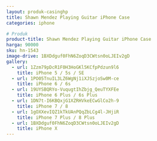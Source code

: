 ```yaml
---
layout: produk-casinghp
title: Shawn Mendez Playing Guitar iPhone Case
categories: iphone

# Produk
product-title: Shawn Mendez Playing Guitar iPhone Case
harga: 90000
sku: hn-1543
image-drive: 1BXDdguf0FhN6ZoqD3CWtsn0oLJEIv2gD
gallery:
  - url: 1Zzm79pDcR1F0H3HoGKl5KCfpPdzun9l6
    title: iPhone 5 / 5s / SE
  - url: 1PO05TnuIL3LZ6WgNj1iXJSzjoSw0M-ce
    title: iPhone 6 / 6s
  - url: 19UYSBQRYo-VuqugtIhZbjg_QeuTYXFEe
    title: iPhone 6 Plus / 6s Plus
  - url: 1DN7t-I6KBQxjG1XZRHVkeECwGlCo2h-9
    title: iPhone 7 / 8
  - url: 1gOXXevIQZ1kTkUAnPQqZbLCg4l-JHjiR
    title: iPhone 7 Plus / 8 Plus
  - url: 1BXDdguf0FhN6ZoqD3CWtsn0oLJEIv2gD
    title: iPhone X
---
```

